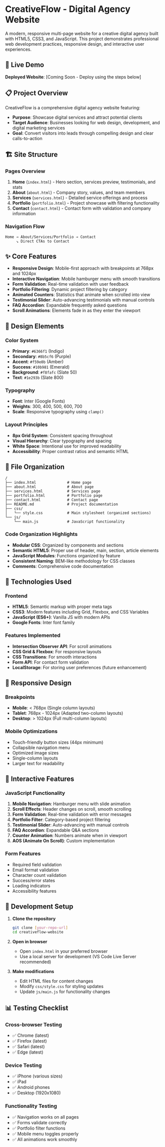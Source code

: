 # CreativeFlow - Digital Agency Website

A modern, responsive multi-page website for a creative digital agency built with HTML5, CSS3, and JavaScript. This project demonstrates professional web development practices, responsive design, and interactive user experiences.

## 🌟 Live Demo

**Deployed Website**: [Coming Soon - Deploy using the steps below]

## 📋 Project Overview

CreativeFlow is a comprehensive digital agency website featuring:
- **Purpose**: Showcase digital services and attract potential clients
- **Target Audience**: Businesses looking for web design, development, and digital marketing services
- **Goal**: Convert visitors into leads through compelling design and clear calls-to-action

## 🏗️ Site Structure

### Pages Overview
1. **Home** (`index.html`) - Hero section, services preview, testimonials, and stats
2. **About** (`about.html`) - Company story, values, and team members
3. **Services** (`services.html`) - Detailed service offerings and process
4. **Portfolio** (`portfolio.html`) - Project showcase with filtering functionality
5. **Contact** (`contact.html`) - Contact form with validation and company information

### Navigation Flow
```
Home → About/Services/Portfolio → Contact
     ↘ Direct CTAs to Contact
```

## ✨ Core Features

- **Responsive Design**: Mobile-first approach with breakpoints at 768px and 1024px
- **Interactive Navigation**: Mobile hamburger menu with smooth transitions
- **Form Validation**: Real-time validation with user feedback
- **Portfolio Filtering**: Dynamic project filtering by category
- **Animated Counters**: Statistics that animate when scrolled into view
- **Testimonial Slider**: Auto-advancing testimonials with manual controls
- **FAQ Accordion**: Expandable frequently asked questions
- **Scroll Animations**: Elements fade in as they enter the viewport

## 🎨 Design Elements

### Color System
- **Primary**: `#6366f1` (Indigo)
- **Secondary**: `#8b5cf6` (Purple)
- **Accent**: `#f59e0b` (Amber)
- **Success**: `#10b981` (Emerald)
- **Background**: `#f8fafc` (Slate 50)
- **Text**: `#1e293b` (Slate 800)

### Typography
- **Font**: Inter (Google Fonts)
- **Weights**: 300, 400, 500, 600, 700
- **Scale**: Responsive typography using `clamp()`

### Layout Principles
- **8px Grid System**: Consistent spacing throughout
- **Visual Hierarchy**: Clear typography and spacing
- **White Space**: Intentional use for improved readability
- **Accessibility**: Proper contrast ratios and semantic HTML

## 📁 File Organization

```
/
├── index.html              # Home page
├── about.html              # About page  
├── services.html           # Services page
├── portfolio.html          # Portfolio page
├── contact.html            # Contact page
├── README.md               # Project documentation
├── css/
│   └── style.css           # Main stylesheet (organized sections)
└── js/
    └── main.js             # JavaScript functionality
```

### Code Organization Highlights
- **Modular CSS**: Organized by components and sections
- **Semantic HTML5**: Proper use of header, main, section, article elements
- **JavaScript Modules**: Functions organized by feature
- **Consistent Naming**: BEM-like methodology for CSS classes
- **Comments**: Comprehensive code documentation

## 🚀 Technologies Used

### Frontend
- **HTML5**: Semantic markup with proper meta tags
- **CSS3**: Modern features including Grid, Flexbox, and CSS Variables
- **JavaScript (ES6+)**: Vanilla JS with modern APIs
- **Google Fonts**: Inter font family

### Features Implemented
- **Intersection Observer API**: For scroll animations
- **CSS Grid & Flexbox**: For responsive layouts
- **CSS Transitions**: For smooth interactions
- **Form API**: For contact form validation
- **LocalStorage**: For storing user preferences (future enhancement)

## 📱 Responsive Design

### Breakpoints
- **Mobile**: < 768px (Single column layouts)
- **Tablet**: 768px - 1024px (Adapted two-column layouts)
- **Desktop**: > 1024px (Full multi-column layouts)

### Mobile Optimizations
- Touch-friendly button sizes (44px minimum)
- Collapsible navigation menu
- Optimized image sizes
- Single-column layouts
- Larger text for readability

## 🎯 Interactive Features

### JavaScript Functionality
1. **Mobile Navigation**: Hamburger menu with slide animation
2. **Scroll Effects**: Header changes on scroll, smooth scrolling
3. **Form Validation**: Real-time validation with error messages
4. **Portfolio Filter**: Category-based project filtering
5. **Testimonial Slider**: Auto-advancing with manual controls
6. **FAQ Accordion**: Expandable Q&A sections
7. **Counter Animation**: Numbers animate when in viewport
8. **AOS (Animate On Scroll)**: Custom implementation

### Form Features
- Required field validation
- Email format validation
- Character count validation
- Success/error states
- Loading indicators
- Accessibility features

## 🔧 Development Setup

1. **Clone the repository**
   ```bash
   git clone [your-repo-url]
   cd creativeflow-website
   ```

2. **Open in browser**
   - Open `index.html` in your preferred browser
   - Use a local server for development (VS Code Live Server recommended)

3. **Make modifications**
   - Edit HTML files for content changes
   - Modify `css/style.css` for styling updates
   - Update `js/main.js` for functionality changes

## 📊 Testing Checklist

### Cross-browser Testing
- ✅ Chrome (latest)
- ✅ Firefox (latest)
- ✅ Safari (latest)
- ✅ Edge (latest)

### Device Testing
- ✅ iPhone (various sizes)
- ✅ iPad
- ✅ Android phones
- ✅ Desktop (1920x1080)

### Functionality Testing
- ✅ Navigation works on all pages
- ✅ Forms validate correctly
- ✅ Portfolio filter functions
- ✅ Mobile menu toggles properly
- ✅ All animations work smoothly
